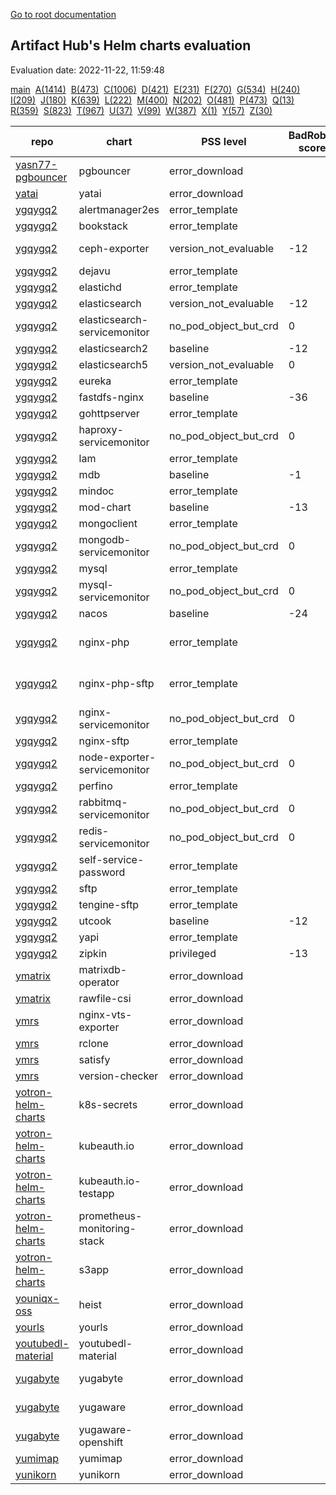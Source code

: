 [Go to root documentation](https://vicenteherrera.com/psa-checker)

## Artifact Hub's Helm charts evaluation

Evaluation date: 2022-11-22, 11:59:48

[main](./charts_levels)&nbsp; [A(1414)](./charts_levels_a)&nbsp; [B(473)](./charts_levels_b)&nbsp; [C(1006)](./charts_levels_c)&nbsp; [D(421)](./charts_levels_d)&nbsp; [E(231)](./charts_levels_e)&nbsp; [F(270)](./charts_levels_f)&nbsp; [G(534)](./charts_levels_g)&nbsp; [H(240)](./charts_levels_h)&nbsp; [I(209)](./charts_levels_i)&nbsp; [J(180)](./charts_levels_j)&nbsp; [K(639)](./charts_levels_k)&nbsp; [L(222)](./charts_levels_l)&nbsp; [M(400)](./charts_levels_m)&nbsp; [N(202)](./charts_levels_n)&nbsp; [O(481)](./charts_levels_o)&nbsp; [P(473)](./charts_levels_p)&nbsp; [Q(13)](./charts_levels_q)&nbsp; [R(359)](./charts_levels_r)&nbsp; [S(823)](./charts_levels_s)&nbsp; [T(967)](./charts_levels_t)&nbsp; [U(37)](./charts_levels_u)&nbsp; [V(99)](./charts_levels_v)&nbsp; [W(387)](./charts_levels_w)&nbsp; [X(1)](./charts_levels_x)&nbsp; [Y(57)](./charts_levels_y)&nbsp; [Z(30)](./charts_levels_z)&nbsp; 

| repo | chart | PSS level | BadRobot score | chart version | app version |
|------|------|------|------|------|------|
| [yasn77-pgbouncer](https://yasn77.github.io/pgbouncer/) | pgbouncer | error_download |  | 0.0.6 | 1.17.0 |
| [yatai](https://bentoml.github.io/yatai-chart) | yatai | error_download |  | 0.4.6 | 0.4.6 |
| [ygqygq2](https://ygqygq2.github.io/charts/) | alertmanager2es | error_template |  | 2.0.0 | 0.0.3 |
| [ygqygq2](https://ygqygq2.github.io/charts/) | bookstack | error_template |  | 2.0.0 | v2.1 |
| [ygqygq2](https://ygqygq2.github.io/charts/) | ceph-exporter | version_not_evaluable | -12 | 1.0.0 | 2.0.1-luminous |
| [ygqygq2](https://ygqygq2.github.io/charts/) | dejavu | error_template |  | 2.0.0 | 3.4.0 |
| [ygqygq2](https://ygqygq2.github.io/charts/) | elastichd | error_template |  | 2.0.0 | 1.4 |
| [ygqygq2](https://ygqygq2.github.io/charts/) | elasticsearch | version_not_evaluable | -12 | 1.30.0 | 6.7.0 |
| [ygqygq2](https://ygqygq2.github.io/charts/) | elasticsearch-servicemonitor | no_pod_object_but_crd | 0 | 1.0.0 | 1.1.0 |
| [ygqygq2](https://ygqygq2.github.io/charts/) | elasticsearch2 | baseline | -12 | 1.0.0 | 2.4.6 |
| [ygqygq2](https://ygqygq2.github.io/charts/) | elasticsearch5 | version_not_evaluable | 0 | 6.2.2 | 7.3.0 |
| [ygqygq2](https://ygqygq2.github.io/charts/) | eureka | error_template |  | 2.0.0 | 1.0.0 |
| [ygqygq2](https://ygqygq2.github.io/charts/) | fastdfs-nginx | baseline | -36 | 2.1.0 | 6.08 |
| [ygqygq2](https://ygqygq2.github.io/charts/) | gohttpserver | error_template |  | 2.0.0 | 1.0 |
| [ygqygq2](https://ygqygq2.github.io/charts/) | haproxy-servicemonitor | no_pod_object_but_crd | 0 | 1.0.0 | 0.10.0 |
| [ygqygq2](https://ygqygq2.github.io/charts/) | lam | error_template |  | 2.0.0 | 6.9 |
| [ygqygq2](https://ygqygq2.github.io/charts/) | mdb | baseline | -1 | 5.0.5 | 1.0.0 |
| [ygqygq2](https://ygqygq2.github.io/charts/) | mindoc | error_template |  | 2.0.0 | 2.0 |
| [ygqygq2](https://ygqygq2.github.io/charts/) | mod-chart | baseline | -13 | 3.0.7 | 1.0.0 |
| [ygqygq2](https://ygqygq2.github.io/charts/) | mongoclient | error_template |  | 2.0.0 | 2.2.0 |
| [ygqygq2](https://ygqygq2.github.io/charts/) | mongodb-servicemonitor | no_pod_object_but_crd | 0 | 1.0.0 | 0.10.0 |
| [ygqygq2](https://ygqygq2.github.io/charts/) | mysql | error_template |  | 4.5.3 | 5.7.26 |
| [ygqygq2](https://ygqygq2.github.io/charts/) | mysql-servicemonitor | no_pod_object_but_crd | 0 | 1.0.0 | 5.7.24 |
| [ygqygq2](https://ygqygq2.github.io/charts/) | nacos | baseline | -24 | 2.1.2 | 2.1.0 |
| [ygqygq2](https://ygqygq2.github.io/charts/) | nginx-php | error_template |  | 2.0.0 | nginx-1.10.3_php-7.0_1242 |
| [ygqygq2](https://ygqygq2.github.io/charts/) | nginx-php-sftp | error_template |  | 2.0.0 | nginx-1.10.3_php-7.0_1242 |
| [ygqygq2](https://ygqygq2.github.io/charts/) | nginx-servicemonitor | no_pod_object_but_crd | 0 | 1.0.0 | 0.10.0 |
| [ygqygq2](https://ygqygq2.github.io/charts/) | nginx-sftp | error_template |  | 2.0.0 | 1.14.2 |
| [ygqygq2](https://ygqygq2.github.io/charts/) | node-exporter-servicemonitor | no_pod_object_but_crd | 0 | 1.0.0 | v0.17.0 |
| [ygqygq2](https://ygqygq2.github.io/charts/) | perfino | error_template |  | 2.0.0 | 3.2.1 |
| [ygqygq2](https://ygqygq2.github.io/charts/) | rabbitmq-servicemonitor | no_pod_object_but_crd | 0 | 1.0.0 | v1.0.0-RC6.1 |
| [ygqygq2](https://ygqygq2.github.io/charts/) | redis-servicemonitor | no_pod_object_but_crd | 0 | 1.0.0 | v1.5.2-alpine |
| [ygqygq2](https://ygqygq2.github.io/charts/) | self-service-password | error_template |  | 2.0.0 | 1.3 |
| [ygqygq2](https://ygqygq2.github.io/charts/) | sftp | error_template |  | 2.0.0 | 1.0 |
| [ygqygq2](https://ygqygq2.github.io/charts/) | tengine-sftp | error_template |  | 2.0.0 | 2.3.2 |
| [ygqygq2](https://ygqygq2.github.io/charts/) | utcook | baseline | -12 | 2.1.4 | 1.0.0 |
| [ygqygq2](https://ygqygq2.github.io/charts/) | yapi | error_template |  | 2.0.0 | v1.8.0 |
| [ygqygq2](https://ygqygq2.github.io/charts/) | zipkin | privileged | -13 | 2.1.1 | 2.23 |
| [ymatrix](https://ymatrix-data.github.io/charts) | matrixdb-operator | error_download |  | 0.11.1 | 0.11.1 |
| [ymatrix](https://ymatrix-data.github.io/charts) | rawfile-csi | error_download |  | 0.2.1 | 0.2.1 |
| [ymrs](https://ymrsmns.github.io/helm-charts/) | nginx-vts-exporter | error_download |  | 0.1.2 | 0.10.7 |
| [ymrs](https://ymrsmns.github.io/helm-charts/) | rclone | error_download |  | 0.1.4 | 1.52.3 |
| [ymrs](https://ymrsmns.github.io/helm-charts/) | satisfy | error_download |  | 1.0.2 | 3.0.4 |
| [ymrs](https://ymrsmns.github.io/helm-charts/) | version-checker | error_download |  | 0.2.3 | v0.2.1 |
| [yotron-helm-charts](http://helm.yotron.de) | k8s-secrets | error_download |  | 1.0.0 | 1.0.0 |
| [yotron-helm-charts](http://helm.yotron.de) | kubeauth.io | error_download |  | 1.2.1 |  |
| [yotron-helm-charts](http://helm.yotron.de) | kubeauth.io-testapp | error_download |  | 1.2.1 |  |
| [yotron-helm-charts](http://helm.yotron.de) | prometheus-monitoring-stack | error_download |  | 1.1.0 |  |
| [yotron-helm-charts](http://helm.yotron.de) | s3app | error_download |  | 1.1.1 | 1.1.2 |
| [youniqx-oss](https://youniqx.github.io/helm-charts/) | heist | error_download |  | 1.1.36 | 1.1.36 |
| [yourls](https://charts.yourls.org/) | yourls | error_download |  | 5.2.14 | 1.9.1 |
| [youtubedl-material](https://tzahi12345.github.io/YoutubeDL-Material/chart) | youtubedl-material | error_download |  | 0.0.1 |  |
| [yugabyte](https://charts.yugabyte.com) | yugabyte | error_download |  | 2.15.3 | 2.15.3.0-b231 |
| [yugabyte](https://charts.yugabyte.com) | yugaware | error_download |  | 2.15.3 | 2.15.3.0-b231 |
| [yugabyte](https://charts.yugabyte.com) | yugaware-openshift | error_download |  | 2.14.4 | 2.14.4.0-b26 |
| [yumimap](https://jamashi.github.io/yumimap-helm) | yumimap | error_download |  | 0.1.1 | 0.1.0 |
| [yunikorn](https://apache.github.io/yunikorn-release) | yunikorn | error_download |  | 1.1.0 |  |
